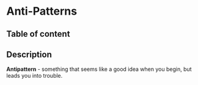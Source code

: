 # Anti-Patterns

## Table of content

## Description

**Antipattern** - something that seems like a good idea when you begin, but leads you into trouble.
